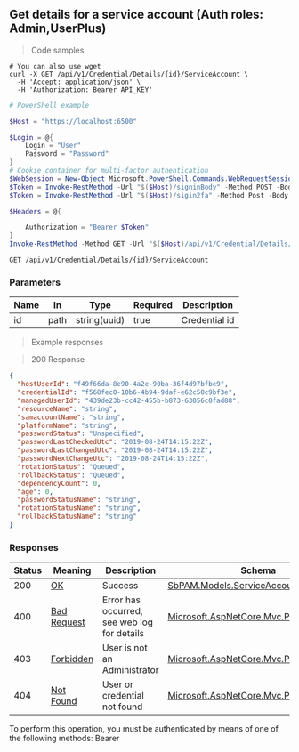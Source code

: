 
## Get details for a service account (Auth roles: Admin,UserPlus)

<a id="opIdGetServiceAccountDetailsAsync"></a>

> Code samples

```shell
# You can also use wget
curl -X GET /api/v1/Credential/Details/{id}/ServiceAccount \
  -H 'Accept: application/json' \
  -H 'Authorization: Bearer API_KEY'

```

```powershell
# PowerShell example

$Host = "https://localhost:6500"

$Login = @{
    Login = "User"
    Password = "Password"
}
# Cookie container for multi-factor authentication
$WebSession = New-Object Microsoft.PowerShell.Commands.WebRequestSession
$Token = Invoke-RestMethod -Url "$($Host)/signinBody" -Method POST -Body (ConvertTo-Json $Login) -WebRequestSession $WebSession
$Token = Invoke-RestMethod -Url "$($Host)/sigin2fa" -Method Post -Body $MfaCode -Headers @{Authorization: "Bearer $Token"} -WebRequestSession $WebSession

$Headers = @{

    Authorization = "Bearer $Token"
}
Invoke-RestMethod -Method GET -Url "$($Host)/api/v1/Credential/Details/{id}/ServiceAccount -Headers $Headers
```

`GET /api/v1/Credential/Details/{id}/ServiceAccount`

<h3 id="get-details-for-a-service-account-(auth-roles:-admin,userplus)-parameters">Parameters</h3>

|Name|In|Type|Required|Description|
|---|---|---|---|---|
|id|path|string(uuid)|true|Credential id|

> Example responses

> 200 Response

```json
{
  "hostUserId": "f49f66da-8e90-4a2e-90ba-36f4d97bfbe9",
  "credentialId": "f568fec0-10b6-4b94-9daf-e62c50c9bf3e",
  "managedUserId": "439de23b-cc42-455b-b873-63056c0fad88",
  "resourceName": "string",
  "samaccountName": "string",
  "platformName": "string",
  "passwordStatus": "Unspecified",
  "passwordLastCheckedUtc": "2019-08-24T14:15:22Z",
  "passwordLastChangedUtc": "2019-08-24T14:15:22Z",
  "passwordNextChangeUtc": "2019-08-24T14:15:22Z",
  "rotationStatus": "Queued",
  "rollbackStatus": "Queued",
  "dependencyCount": 0,
  "age": 0,
  "passwordStatusName": "string",
  "rotationStatusName": "string",
  "rollbackStatusName": "string"
}
```

<h3 id="get-details-for-a-service-account-(auth-roles:-admin,userplus)-responses">Responses</h3>

|Status|Meaning|Description|Schema|
|---|---|---|---|
|200|[OK](https://tools.ietf.org/html/rfc7231#section-6.3.1)|Success|[SbPAM.Models.ServiceAccountDetailsView](../Models/sbpam.models.serviceaccountdetailsview.md)|
|400|[Bad Request](https://tools.ietf.org/html/rfc7231#section-6.5.1)|Error has occurred, see web log for details|[Microsoft.AspNetCore.Mvc.ProblemDetails](../Models/microsoft.aspnetcore.mvc.problemdetails.md)|
|403|[Forbidden](https://tools.ietf.org/html/rfc7231#section-6.5.3)|User is not an Administrator|[Microsoft.AspNetCore.Mvc.ProblemDetails](../Models/microsoft.aspnetcore.mvc.problemdetails.md)|
|404|[Not Found](https://tools.ietf.org/html/rfc7231#section-6.5.4)|User or credential not found|[Microsoft.AspNetCore.Mvc.ProblemDetails](../Models/microsoft.aspnetcore.mvc.problemdetails.md)|

<aside class="warning">
To perform this operation, you must be authenticated by means of one of the following methods:
Bearer
</aside>


